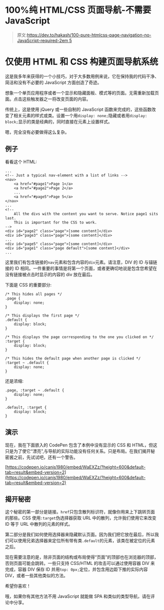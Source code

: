# 100%纯 HTML/CSS 页面导航-不需要 JavaScript

> 原文:[https://dev.to/hakash/100-pure-htmlcss-page-navigation-no-JavaScript-required-2em 5](https://dev.to/hakash/100-pure-htmlcss-page-navigation---no-javascript-required-2em5)

# 仅使用 HTML 和 CSS 构建页面导航系统

这是我多年来获得的一个小技巧，对于大多数用例来说，它在保持我的代码干净、简洁和没有不必要的 JavaScript 方面创造了奇迹。

想象一个单页应用程序或者一个显示和隐藏面板、模式等的页面。无需重新加载页面。点击这些触发器之一将改变页面的内容。

传统上，这是使用 jQuery 或一些自制的 JavaScript 函数来完成的，这些函数改变了相关元素的样式或类。设置一个用`display: none;`隐藏或者用`display: block;`显示的类是经典的，同时直接在元素上设置样式。

嗯，完全没有必要做得这么复杂。

## [](#examples)例子

看看这个 HTML:

```
...
<!-- Just a typical nav-element with a list of links -->
<nav>
    <a href="#page1">Page 1</a>
    <a href="#page2">Page 2</a>
    ...
    <a href="#page5">Page 5</a>
</nav>
...
<!-- 
    All the divs with the content you want to serve. Notice page1 sits last. 
    This is important for the CSS to work.
-->
<div id="page2" class="page">[some content]</div>
<div id="page3" class="page">[some content]</div>
...
<div id="page5" class="page">[some content]</div>
<div id="page1" class="page default">[some content]</div>
... 
```

这里我们有包含链接的`nav`元素和包含内容的`div`元素。请注意，DIV 的 ID 与锚链接的 ID 相同。一件重要的事情是将第一个页面，或者更确切地说是包含您希望在没有链接被点击时显示的内容的 div 放在最后。

下面是 CSS 的重要部分:

```
/* This hides all pages */
.page {
    display: none;
}

/* This displays the first page */
.default {
    display: block;
}

/* This displays the page corresponding to the one you clicked on */
:target {
    display: block;
}

/* This hides the default page when another page is clicked */
:target ~ .default {
    display: none;
} 
```

还是浓缩:

```
.page, :target ~ .default {
    display: none;
}

.default, :target {
    display: block;
} 
```

## [](#demo)演示

现在，我在下面嵌入的 CodePen 包含了本例中没有显示的 CSS 和 HTML，但这只是为了使它“漂亮”,与导航的实际功能没有任何关系。只是布局。在我们揭开秘密酱之前，先试试吧，还有一个警告。

[https://codepen.io/canis1980/embed/WaEXZz/?height=600&default-tab=result&embed-version=2](https://codepen.io/canis1980/embed/WaEXZz/?height=600&default-tab=result&embed-version=2)

## [](#unveiling-the-secret)揭开秘密

这个秘密的第一部分是链接。`href`只包含散列标识符，就像你用来上下跳转页面的那些。CSS 使用`:target`伪选择器获取 URL 中的散列，允许我们使用它来改变 ID 等于 URL 中散列的元素的样式。

第二部分是我们如何使用选择器来隐藏默认页面。因为我们把它放在最后，所以我们可以使用兄弟选择器来定位所有带有类`.default`的元素，该类在被定位的元素之后。

现在需要注意的是，除非页面的结构或布局使得“页面”的顶部也在浏览器的顶部，否则页面可能会跳转。一些只支持 CSS/HTML 的攻击可以通过使用容器 DIV 来完成，容器 DIV 保存 ID 并用`top: 0px;`定位，并包含用边距下推的实际内容 DIV，或者一些其他类似的方法。

希望你喜欢！

哦，如果你有其他方法不用 JavaScript 就能做 SPA 和类似的类型导航，请在评论中分享。
